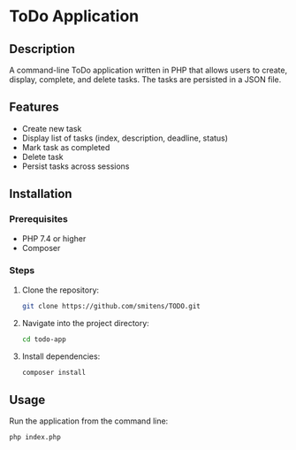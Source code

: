 # ToDo Application

## Description
A command-line ToDo application written in PHP that allows users to create, display, complete, and delete tasks. The tasks are persisted in a JSON file.

## Features
- Create new task 
- Display list of tasks (index, description, deadline, status)
- Mark task as completed
- Delete task
- Persist tasks across sessions

## Installation

### Prerequisites
- PHP 7.4 or higher
- Composer

### Steps
1. Clone the repository:
    ```sh
    git clone https://github.com/smitens/TODO.git
    ```

2. Navigate into the project directory:
    ```sh
    cd todo-app
    ```

3. Install dependencies:
    ```sh
    composer install
    ```

## Usage
Run the application from the command line:

```sh
php index.php